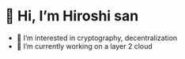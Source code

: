 # 👋 Hi, I’m Hiroshi san

- 👀 I’m interested in cryptography, decentralization
- 🌱 I’m currently working on a layer 2 cloud

